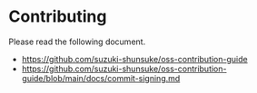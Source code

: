 # Contributing

Please read the following document.

- https://github.com/suzuki-shunsuke/oss-contribution-guide
- https://github.com/suzuki-shunsuke/oss-contribution-guide/blob/main/docs/commit-signing.md
